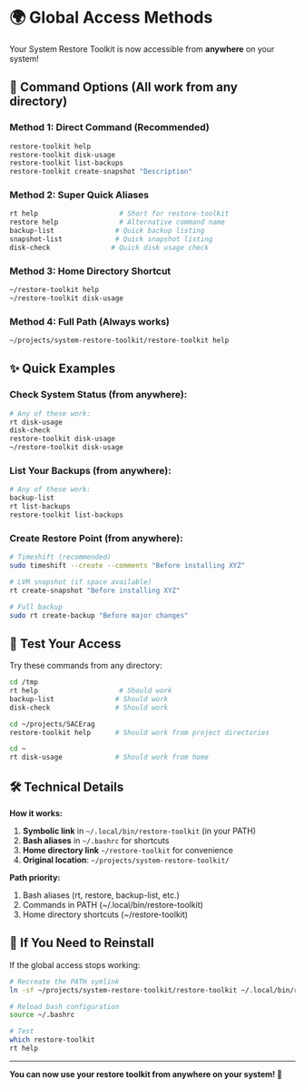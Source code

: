 # 🌍 Global Access Methods

Your System Restore Toolkit is now accessible from **anywhere** on your system!

## 🚀 Command Options (All work from any directory)

### **Method 1: Direct Command** (Recommended)
```bash
restore-toolkit help
restore-toolkit disk-usage  
restore-toolkit list-backups
restore-toolkit create-snapshot "Description"
```

### **Method 2: Super Quick Aliases**
```bash
rt help                    # Short for restore-toolkit
restore help               # Alternative command name
backup-list               # Quick backup listing
snapshot-list             # Quick snapshot listing  
disk-check               # Quick disk usage check
```

### **Method 3: Home Directory Shortcut**
```bash
~/restore-toolkit help
~/restore-toolkit disk-usage
```

### **Method 4: Full Path** (Always works)
```bash
~/projects/system-restore-toolkit/restore-toolkit help
```

## ✨ **Quick Examples**

### **Check System Status** (from anywhere):
```bash
# Any of these work:
rt disk-usage
disk-check
restore-toolkit disk-usage
~/restore-toolkit disk-usage
```

### **List Your Backups** (from anywhere):
```bash
# Any of these work:
backup-list
rt list-backups  
restore-toolkit list-backups
```

### **Create Restore Point** (from anywhere):
```bash
# Timeshift (recommended)
sudo timeshift --create --comments "Before installing XYZ"

# LVM snapshot (if space available)
rt create-snapshot "Before installing XYZ" 

# Full backup
sudo rt create-backup "Before major changes"
```

## 🎯 **Test Your Access**

Try these commands from any directory:

```bash
cd /tmp
rt help                    # Should work
backup-list               # Should work
disk-check                # Should work

cd ~/projects/SACErag  
restore-toolkit help      # Should work from project directories

cd ~
rt disk-usage             # Should work from home
```

## 🛠️ **Technical Details**

**How it works:**
1. **Symbolic link** in `~/.local/bin/restore-toolkit` (in your PATH)
2. **Bash aliases** in `~/.bashrc` for shortcuts
3. **Home directory link** `~/restore-toolkit` for convenience
4. **Original location**: `~/projects/system-restore-toolkit/`

**Path priority:**
1. Bash aliases (rt, restore, backup-list, etc.)
2. Commands in PATH (~/.local/bin/restore-toolkit)  
3. Home directory shortcuts (~/restore-toolkit)

## 🔄 **If You Need to Reinstall**

If the global access stops working:

```bash
# Recreate the PATH symlink
ln -sf ~/projects/system-restore-toolkit/restore-toolkit ~/.local/bin/restore-toolkit

# Reload bash configuration
source ~/.bashrc

# Test
which restore-toolkit
rt help
```

---

**You can now use your restore toolkit from anywhere on your system! 🎉**
